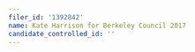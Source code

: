 ```yaml
---
filer_id: '1392842'
name: Kate Harrison for Berkeley Council 2017
candidate_controlled_id: ''
---
```

